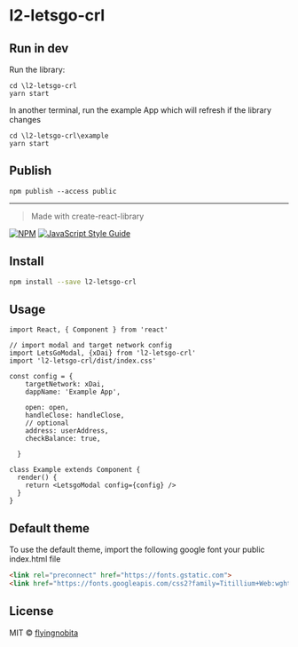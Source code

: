 # l2-letsgo-crl

## Run in dev

Run the library:

```shell
cd \l2-letsgo-crl
yarn start
```

In another terminal, run the example App which will refresh if the library changes

```shell
cd \l2-letsgo-crl\example
yarn start
```

## Publish

```shell
npm publish --access public
```

---

> Made with create-react-library

[![NPM](https://img.shields.io/npm/v/l2-letsgo-crl.svg)](https://www.npmjs.com/package/l2-letsgo-crl) [![JavaScript Style Guide](https://img.shields.io/badge/code_style-standard-brightgreen.svg)](https://standardjs.com)

## Install

```bash
npm install --save l2-letsgo-crl
```

## Usage

```tsx
import React, { Component } from 'react'

// import modal and target network config
import LetsGoModal, {xDai} from 'l2-letsgo-crl'
import 'l2-letsgo-crl/dist/index.css'

const config = {
    targetNetwork: xDai,
    dappName: 'Example App',

    open: open,
    handleClose: handleClose,
    // optional
    address: userAddress,
    checkBalance: true,
    
  }

class Example extends Component {
  render() {
    return <LetsgoModal config={config} />
  }
}
```

## Default theme 

To use the default theme, import the following google font your public index.html file

```html
<link rel="preconnect" href="https://fonts.gstatic.com">
<link href="https://fonts.googleapis.com/css2?family=Titillium+Web:wght@200&display=swap" rel="stylesheet">
```

## License

MIT © [flyingnobita](https://github.com/flyingnobita)
